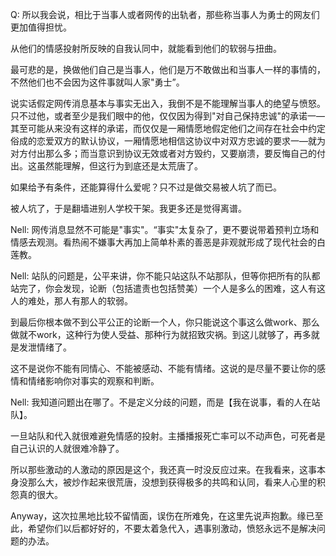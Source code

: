 Q: 所以我会说，相比于当事人或者网传的出轨者，那些称当事人为勇士的网友们更加值得担忧。

从他们的情感投射所反映的自我认同中，就能看到他们的软弱与扭曲。

最可悲的是，换做他们自己是当事人，他们是万不敢做出和当事人一样的事情的，不然他们也不会因为这件事就叫人家"勇士”。

说实话假定网传消息基本与事实无出入，我倒不是不能理解当事人的绝望与愤怒。只不过他，或者至少是我们眼中的他，仅仅因为得到"对自己保持忠诚"的承诺一—其至可能从来没有这样的承诺，而仅仅是一厢情愿地假定他们之间存在社会中约定俗成的恋爱双方的默认协议，一厢情愿地相信这协议中对双方忠诚的要求一—就为对方付出那么多；而当意识到协议无效或者对方毁约，又要崩溃，要反悔自己的付出。这虽然能理解，但这行为到底还是太荒唐了。

如果给予有条件，还能算得什么爱呢？只不过是做交易被人坑了而已。

被人坑了，于是翻墙进别人学校干架。我更多还是觉得离谱。

Nell: 网传消息显然不可能是"事实"。“事实"太复杂了，更不要说带着预判立场和情感去观测。看热闹不嫌事大再加上简单朴素的善恶是非观就形成了现代社会的白莲教。

Nell: 站队的问题是，公平来讲，你不能只站这队不站那队，但等你把所有的队都站完了，你会发现，论断（包括遣责也包括赞美）一个人是多么的困难，这人有这人的难处，那人有那人的软弱。

到最后你根本做不到公平公正的论断一个人，你只能说这个事这么做work、那么做就不work，这种行为使人受益、那种行为就招致灾祸。到这儿就够了，再多就是发泄情绪了。

这不是说你不能有同情心、不能被感动、不能有情绪。这说的是尽量不要让你的感情和情绪影响你对事实的观察和判断。

Nell: 我知道问题出在哪了。不是定义分歧的问题，而是【我在说事，看的人在站队】。

一旦站队和代入就很难避免情感的投射。主播播报死亡率可以不动声色，可死者是自己认识的人就很难冷静了。

所以那些激动的人激动的原因是这个，我还真一时没反应过来。在我看来，这事本身没那么大，被炒作起来很荒唐，没想到获得极多的共鸣和认同，看来人心里的积怨真的很大。

Anyway，这次拉黑地比较不留情面，误伤在所难免，在这里先说声抱歉。缘已至此，希望你们以后都好好的，不要太着急代入，遇事别激动，愤怒永远不是解决问题的办法。
